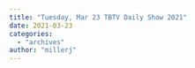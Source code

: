 ```yaml
---
title: "Tuesday, Mar 23 TBTV Daily Show 2021"
date: 2021-03-23
categories: 
  - "archives"
author: "millerj"
---
```



